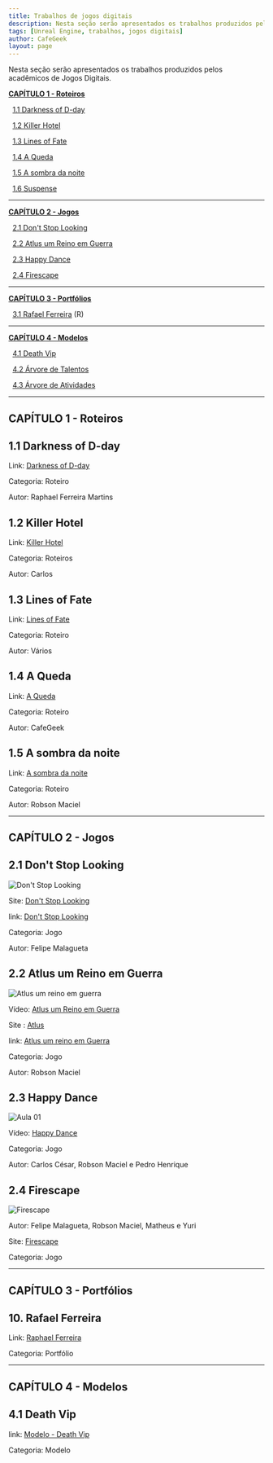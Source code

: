 ```yaml
---
title: Trabalhos de jogos digitais
description: Nesta seção serão apresentados os trabalhos produzidos pelos acadêmicos de Jogos Digitais.
tags: [Unreal Engine, trabalhos, jogos digitais]
author: CafeGeek
layout: page
---
```



Nesta seção serão apresentados os trabalhos produzidos pelos acadêmicos de Jogos Digitais.

<a name="indice"></a>
**[CAPÍTULO  1 - Roteiros](#1 "CAPÍTULO  1 - Roteiros")**

&nbsp;&nbsp;[1.1 Darkness of D-day](#1.1)

&nbsp;&nbsp;[1.2 Killer Hotel](#1.2)

&nbsp;&nbsp;[1.3 Lines of Fate](#1.3)

&nbsp;&nbsp;[1.4 A Queda](#1.4)

&nbsp;&nbsp;[1.5 A sombra da noite](#1.5)

&nbsp;&nbsp;[1.6 Suspense](suspense.html)

***

**[CAPÍTULO  2 - Jogos](#2 "CAPÍTULO  2 - Jogos")**

&nbsp;&nbsp;[2.1 Don't Stop Looking](#2.1)

&nbsp;&nbsp;[2.2 Atlus um Reino em Guerra](#2.2)

&nbsp;&nbsp;[2.3 Happy Dance](#2.3)

&nbsp;&nbsp;[2.4 Firescape](#2.4)

***

**[CAPÍTULO  3 - Portfólios](#3 "CAPÍTULO  3 - Portfólios")**

&nbsp;&nbsp;[3.1 Rafael Ferreira](#3.1) (R)

***


**[CAPÍTULO  4 - Modelos](#4 "CAPÍTULO  4 - Modelos")**

&nbsp;&nbsp;[4.1 Death Vip](modelo_gdd_death_vip.html)

&nbsp;&nbsp;[4.2 Árvore  de Talentos](jogos_digitais_talentos.drawio.html)

&nbsp;&nbsp;[4.3 Árvore  de Atividades](jogos_digitais_atividades.drawio.html)

***

<a name="1"></a>
## CAPÍTULO 1 - Roteiros

<a name="1.1"></a>
## 1.1 Darkness of D-day
Link: [Darkness of D-day](darkness_of_day.html)

Categoria: Roteiro

Autor: Raphael Ferreira Martins

<a name="1.2"></a>
## 1.2 Killer Hotel
Link: [Killer Hotel](killer_hotel.html)

Categoria: Roteiros

Autor: Carlos

<a name="1.3"></a>
## 1.3 Lines of Fate
Link: [Lines of Fate](lines_of_fate.html)

Categoria: Roteiro

Autor: Vários

<a name="1.4"></a>
## 1.4 A Queda

Link: [A Queda](#)

Categoria: Roteiro

Autor: CafeGeek

<a name="1.5"></a>
## 1.5 A sombra da noite
Link: [A sombra da noite](a_sombra_da_noite.html)

Categoria: Roteiro

Autor: Robson Maciel

***

<a name="2"></a>
## CAPÍTULO 2 - Jogos
<a name="2.1"></a>

## 2.1 Don't Stop Looking

![Don't Stop Looking](https://m.gjcdn.net/game-screenshot/300/4621714-ux45ttaz-v4.webp)

Site: [Don't Stop Looking](https://gamejolt.com/games/dontstoplooking/557220)   

link: [Don't Stop Looking](dont_stop_looking.html)

Categoria: Jogo

Autor: Felipe Malagueta

<a name="2.2"></a>
## 2.2 Atlus um Reino em Guerra  

![Atlus um reino em guerra](https://m.gjcdn.net/game-screenshot/400/4796418-naut7iug-v4.webp)               

Vídeo: [Atlus um Reino em Guerra](https://www.youtube.com/watch?v=pu4LWLRCIKk)    

Site : [Atlus](https://gamejolt.com/games/atlus/557935)

link: [Atlus um reino em Guerra](https://github.com/SoBoRn85/JCC)     

Categoria: Jogo

Autor: Robson Maciel

<a name="2.3"></a>
## 2.3 Happy Dance  

![Aula 01](http://img.youtube.com/vi/pegQzuS_Qr8/0.jpg)    

Vídeo: [Happy Dance](https://www.youtube.com/watch?v=pegQzuS_Qr8&t=99s)       

Categoria: Jogo

Autor: Carlos César, Robson Maciel e Pedro Henrique

<a name="2.4"></a>
## 2.4 Firescape   

![Firescape](https://m.gjcdn.net/game-screenshot/300/2270444-dew2tkfe-v4.webp)            

Autor: Felipe Malagueta, Robson Maciel, Matheus e Yuri        

Site: [Firescape](https://gamejolt.com/games/firescape/430743)    

Categoria: Jogo

***

<a name="3"></a>
## CAPÍTULO 3 - Portfólios

<a name="10"></a>
## 10. Rafael Ferreira
Link: [Raphael Ferreira](https://www.behance.net/raphaelferreira10)

Categoria: Portfólio

***

<a name="4"></a>
## CAPÍTULO 4 - Modelos

<a name="4.1"></a>
## 4.1 Death Vip
link: [Modelo - Death Vip](modelo_gdd_death_vip.html)

Categoria: Modelo
